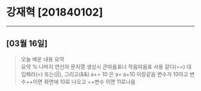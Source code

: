 # 강재혁 [201840102]
---
## [03월 16일]
>오늘 배운 내용 요약 <br/>
>요약  % 나머지 연산자 문자열 생성시 큰따옴표나 작음따옴표 사용 같다(==) 대입해라(=)
 또는(||), 그리고(&&) a+= 10 은 a= a+10 이랑같음 
 변수가 10아고 변수++이면 화면에 10로 나오고 ++변수 이면 11로나옴


